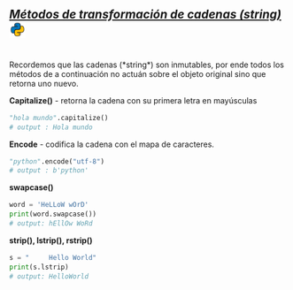 ## <u>*Métodos de transformación de cadenas (string)*</u>  <img src="../assets/img/python(144x144).png" width="30">
<br>
Recordemos que las cadenas (*string*) son inmutables, por ende todos los métodos de a continuación no actuán sobre el objeto original sino que retorna uno nuevo.
<br>

**Capitalize()** - retorna la cadena con su primera letra en mayúsculas

```py
"hola mundo".capitalize()
# output : Hola mundo
```

**Encode** - codifica la cadena con el mapa de caracteres.

```py
"python".encode("utf-8")
# output : b'python'
```



**swapcase()**

```py
word = 'HeLLoW wOrD'
print(word.swapcase())
# output: hEllOw WoRd
```

**strip(), lstrip(), rstrip()**

```py
s = "     Hello World"
print(s.lstrip)
# output: HelloWorld
```
